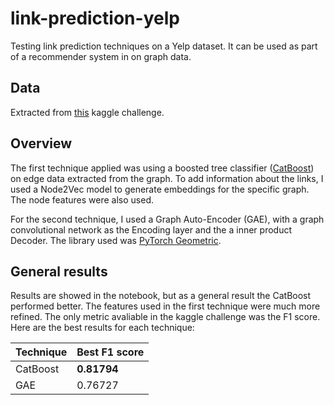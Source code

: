 # link-prediction-yelp
Testing link prediction techniques on a Yelp dataset. It can be used as part of a recommender system in on graph data.

## Data

Extracted from [this](https://www.kaggle.com/competitions/predicao-de-links-utfpr-2023-2/data) kaggle challenge.

## Overview

The first technique applied was using a boosted tree classifier ([CatBoost](https://catboost.ai/)) on edge data extracted from the graph. To add information about the links, I used a Node2Vec model to generate embeddings for the specific graph. The node features were also used.

For the second technique, I used a Graph Auto-Encoder (GAE), with a graph convolutional network as the Encoding layer and the a inner product Decoder. The library used was [PyTorch Geometric](https://github.com/pyg-team/pytorch_geometric).

## General results

Results are showed in the notebook, but as a general result the CatBoost performed better. The features used in the first technique were much more refined. The only metric avaliable in the kaggle challenge was the F1 score. Here are the best results for each technique:

| Technique | Best F1 score |
|-----------|---------------|
| CatBoost  | **0.81794**   |
| GAE       | 0.76727       |
